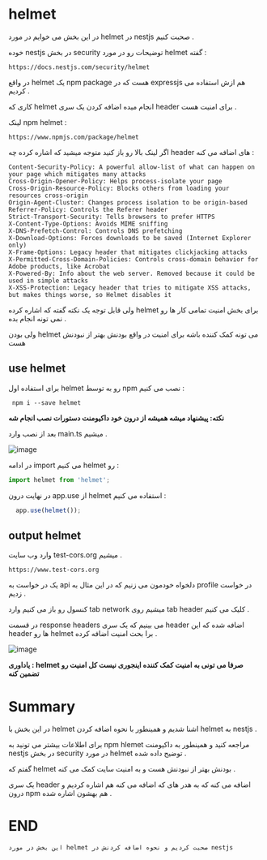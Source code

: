 # helmet

در این بخش می خوایم در مورد helmet در nestjs صحبت کنیم . 

خوده nestjs در بخش security توضیحات رو در مورد helmet گفته : 


```
https://docs.nestjs.com/security/helmet
```

 در واقع helmet یک npm package هست که در expressjs هم ازش استفاده می کردیم . 

 کاری که helmet انجام میده اضافه کردن یک سری header برای امنیت هست . 

 لینک npm helmet : 

 ```
https://www.npmjs.com/package/helmet
```

اگر لینک بالا رو باز کنید متوجه میشید که اشاره کرده چه header های اضافه می کنه : 

```
Content-Security-Policy: A powerful allow-list of what can happen on your page which mitigates many attacks
Cross-Origin-Opener-Policy: Helps process-isolate your page
Cross-Origin-Resource-Policy: Blocks others from loading your resources cross-origin
Origin-Agent-Cluster: Changes process isolation to be origin-based
Referrer-Policy: Controls the Referer header
Strict-Transport-Security: Tells browsers to prefer HTTPS
X-Content-Type-Options: Avoids MIME sniffing
X-DNS-Prefetch-Control: Controls DNS prefetching
X-Download-Options: Forces downloads to be saved (Internet Explorer only)
X-Frame-Options: Legacy header that mitigates clickjacking attacks
X-Permitted-Cross-Domain-Policies: Controls cross-domain behavior for Adobe products, like Acrobat
X-Powered-By: Info about the web server. Removed because it could be used in simple attacks
X-XSS-Protection: Legacy header that tries to mitigate XSS attacks, but makes things worse, so Helmet disables it
```

ولی قابل توجه یک نکته گفته که اشاره کرده helmet برای بخش امنیت تمامی کار ها رو نمی تونه انجام بده . 

ولی بودن helmet می تونه کمک کننده باشه برای امنیت در واقع بودنش بهتر از نبودنش هست 


## use helmet 

برای استفاده اول helmet رو به توسط npm نصب می کنیم : 

```
 npm i --save helmet
```

**نکته: پیشنهاد میشه همیشه از درون خود داکیومنت دستورات نصب انجام شه**

بعد از نصب وارد main.ts میشیم .


![image](https://github.com/mosenn/back-end/assets/91747908/dee7b1f3-4e7d-44d5-b85e-c22ddcbfd46e)


در ادامه import می کنیم helmet رو : 

```javascript
import helmet from 'helmet';
```

در نهایت درون app.use از helmet استفاده می کنیم : 

```javascript
  app.use(helmet());
```


## output helmet 

وارد وب سایت test-cors.org میشیم . 

```
https://www.test-cors.org
```

یک در خواست به api دلخواه خودمون می زنیم که در این مثال به profile در خواست زدیم . 

کنسول رو باز می کنیم وارد tab network میشیم روی tab header کلیک می کنیم . 

در قسمت response headers می بینیم که یک سری header اضافه شده که این header ها رو helmet برا بحث امنیت اضافه کرده . 


![image](https://github.com/mosenn/back-end/assets/91747908/5ba4e121-86e0-45a0-9f7b-56bb07b0e46c)


**یاداوری : helmet صرفا می تونی به امنیت کمک کننده اینجوری نیست کل امنیت رو تضمین کنه**

# Summary 

در این بخش با helmet اشنا شدیم و همینطور با نحوه اضافه کردن helmet به nestjs . 

برای اطلاعات بیشتر می تونید به npm hlemet مراجعه کنید و همینطور به داکیومنت nestjs در بخش security در مورد helmet توضیح داده شده . 

گفتم که helmet بودنش بهتر از نبودنش هست و به امنیت سایت کمک می کنه . 

یک سری header اضافه می کنه که به هدر های که اضافه می کنه هم اشاره کردیم و درون npm هم بهشون اشاره شده . 


# END 

`این بخش در مورد helmet صحبت کردیم و نحوه اضافه کردنش در nestjs`
